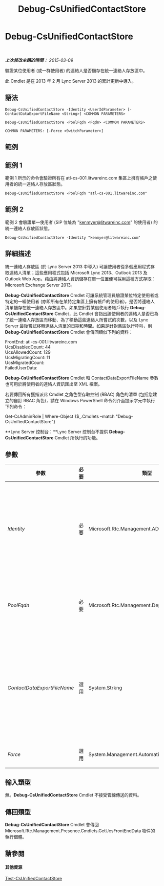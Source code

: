 ﻿---
title: Debug-CsUnifiedContactStore
TOCTitle: Debug-CsUnifiedContactStore
ms:assetid: 8e92d262-604d-41b1-9530-947765025a79
ms:mtpsurl: https://technet.microsoft.com/zh-tw/library/JJ994054(v=OCS.15)
ms:contentKeyID: 52056169
ms.date: 08/10/2015
mtps_version: v=OCS.15
ms.translationtype: HT
---

# Debug-CsUnifiedContactStore

 

_**上次修改主題的時間：** 2015-03-09_

驗證某位使用者 (或一群使用者) 的連絡人是否儲存在統一連絡人存放區中。

此 Cmdlet 是在 2013 年 2 月 Lync Server 2013 的累計更新中導入。

## 語法

    Debug-CsUnifiedContactStore -Identity <UserIdParameter> [-ContactDataExportFileName <String>] <COMMON PARAMETERS>

    Debug-CsUnifiedContactStore -PoolFqdn <Fqdn> <COMMON PARAMETERS>

    COMMON PARAMETERS: [-Force <SwitchParameter>]

## 範例

## 範例 1

範例 1 所示的命令會驗證所有在 atl-cs-001.litwareinc.com 集區上擁有帳戶之使用者的統一連絡人存放區狀態。

    Debug-CsUnifiedContactStore -PoolFqdn "atl-cs-001.litwareinc.com"

## 範例 2

範例 2 會驗證單一使用者 (SIP 位址為 "kenmyer@litwareinc.com" 的使用者) 的統一連絡人存放區狀態。

    Debug-CsUnifiedContactStore -Identity "kenmyer@litwareinc.com"

## 詳細描述

統一連絡人存放區 (於 Lync Server 2013 中導入) 可讓使用者從多個應用程式存取連絡人清單；這些應用程式包括 Microsoft Lync 2013、Outlook 2013 及 Outlook Web App。藉由將連絡人資訊儲存在單一位置便可採用這種方式存取︰Microsoft Exchange Server 2013。

**Debug-CsUnifiedContactStore** Cmdlet 可讓系統管理員驗證某位特定使用者或特定的一組使用者 (亦即所有在某特定集區上擁有帳戶的使用者)，是否將連絡人清單儲存在統一連絡人存放區中。如果您針對某個使用者帳戶執行 **Debug-CsUnifiedContactStore** Cmdlet，此 Cmdlet 會指出該使用者的連絡人是否已為了統一連絡人存放區而移動、為了移動這些連絡人所嘗試的次數，以及 Lync Server 最後嘗試移轉連絡人清單的日期和時間。如果是針對集區執行呼叫，則 **Debug-CsUnifiedContactStore** Cmdlet 會傳回類似下列的資料︰

FrontEnd: atl-cs-001.litwareinc.com  
UcsDisabledCount: 44  
UcsAllowedCount: 129  
UcsMigratingCount: 11  
UcsMigratedCount:  
FailedUserData:

**Debug-CsUnifiedContactStore** Cmdlet 和 ContactDataExportFileName 參數也可用於將使用者的連絡人資訊匯出至 XML 檔案。

若要傳回所有獲指派此 Cmdlet 之角色型存取控制 (RBAC) 角色的清單 (包括您建立的自訂 RBAC 角色)，請在 Windows PowerShell 命令列介面提示字元中執行下列命令：

Get-CsAdminRole | Where-Object {$\_.Cmdlets –match "Debug-CsUnifiedContactStore"}

**Lync Server 控制台：**Lync Server 控制台不提供 **Debug-CsUnifiedContactStore** Cmdlet 所執行的功能。

## 參數


<table>
<colgroup>
<col style="width: 25%" />
<col style="width: 25%" />
<col style="width: 25%" />
<col style="width: 25%" />
</colgroup>
<thead>
<tr class="header">
<th>參數</th>
<th>必要</th>
<th>類型</th>
<th>說明</th>
</tr>
</thead>
<tbody>
<tr class="odd">
<td><p><em>Identity</em></p></td>
<td><p>必要</p></td>
<td><p>Microsoft.Rtc.Management.AD.UserIdParameter</p></td>
<td><p>要驗證統一連絡人存放區狀態之個別使用者的 SIP 位址 (每個命令您只可以指定一位使用者)。例如︰</p>
<p>-Identity &quot;kenmyer@litwareinc.com&quot;</p>
<p>指定 SIP 位址時，sip: 首碼可選用。您也可使用下列語法︰</p>
<p>-Identity &quot;sip:kenmyer@litwareinc.com&quot;</p></td>
</tr>
<tr class="even">
<td><p><em>PoolFqdn</em></p></td>
<td><p>必要</p></td>
<td><p>Microsoft.Rtc.Management.Deploy.Fqdn</p></td>
<td><p>正在驗證統一連絡人存放區狀態之登錄器集區的完整網域名稱。所有位於指定集區的使用者帳戶都會經過檢查。例如︰</p>
<p>-PoolFqdn &quot;atl-cs-001.litwareinc.com&quot;</p></td>
</tr>
<tr class="odd">
<td><p><em>ContactDataExportFileName</em></p></td>
<td><p>選用</p></td>
<td><p>System.Strkng</p></td>
<td><p>當那些連絡人從統一連絡人存放區匯出時，將包含指定使用者之連絡人的 XML 檔案的檔案路徑。例如︰</p>
<p>-ContactDataExportFileName &quot;C:\Exports\KenMyer.xml&quot;</p>
<p>請注意，您必須加入 Identity 參數和您要匯出連絡人之使用者的 SIP 位址。如果尚未針對統一連絡人存放區啟用該使用者，則命令會終止，且不會匯出任何連絡人。</p></td>
</tr>
<tr class="even">
<td><p><em>Force</em></p></td>
<td><p>選用</p></td>
<td><p>System.Management.Automation.SwitchParameter</p></td>
<td><p>隱藏執行命令時可能發生的非嚴重錯誤訊息。</p></td>
</tr>
</tbody>
</table>


## 輸入類型

無。**Debug-CsUnifiedContactStore** Cmdlet 不接受管線傳送的資料。

## 傳回類型

**Debug-CsUnifiedContactStore** Cmdlet 會傳回 Microsoft.Rtc.Management.Presence.Cmdlets.GetUcsFrontEndData 物件的執行個體。

## 請參閱

#### 其他資源

[Test-CsUnifiedContactStore](test-csunifiedcontactstore.md)

